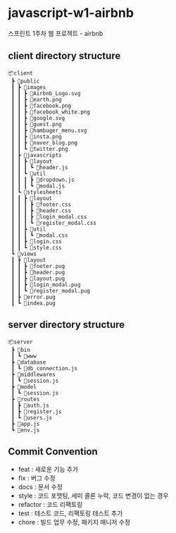 # javascript-w1-airbnb
스프린트 1주차 웹 프로젝트 - airbnb

## client directory structure

```
📦client
 ┣ 📂public
 ┃ ┣ 📂images
 ┃ ┃ ┣ 📜Airbnb_Logo.svg
 ┃ ┃ ┣ 📜earth.png
 ┃ ┃ ┣ 📜facebook.png
 ┃ ┃ ┣ 📜facebook_white.png
 ┃ ┃ ┣ 📜google.svg
 ┃ ┃ ┣ 📜guest.png
 ┃ ┃ ┣ 📜hambuger_menu.svg
 ┃ ┃ ┣ 📜insta.png
 ┃ ┃ ┣ 📜naver_blog.png
 ┃ ┃ ┗ 📜twitter.png
 ┃ ┣ 📂javascripts
 ┃ ┃ ┣ 📂layout
 ┃ ┃ ┃ ┗ 📜header.js
 ┃ ┃ ┗ 📂util
 ┃ ┃ ┃ ┣ 📜dropdown.js
 ┃ ┃ ┃ ┗ 📜modal.js
 ┃ ┗ 📂stylesheets
 ┃ ┃ ┣ 📂layout
 ┃ ┃ ┃ ┣ 📜footer.css
 ┃ ┃ ┃ ┣ 📜header.css
 ┃ ┃ ┃ ┣ 📜login_modal.css
 ┃ ┃ ┃ ┗ 📜register_modal.css
 ┃ ┃ ┣ 📂util
 ┃ ┃ ┃ ┗ 📜modal.css
 ┃ ┃ ┣ 📜login.css
 ┃ ┃ ┗ 📜style.css
 ┗ 📂views
 ┃ ┣ 📂layout
 ┃ ┃ ┣ 📜footer.pug
 ┃ ┃ ┣ 📜header.pug
 ┃ ┃ ┣ 📜layout.pug
 ┃ ┃ ┣ 📜login_modal.pug
 ┃ ┃ ┗ 📜register_modal.pug
 ┃ ┣ 📜error.pug
 ┃ ┗ 📜index.pug
```

## server directory structure

```
📦server
 ┣ 📂bin
 ┃ ┗ 📜www
 ┣ 📂database
 ┃ ┗ 📜db_connection.js
 ┣ 📂middlewares
 ┃ ┗ 📜session.js
 ┣ 📂model
 ┃ ┗ 📜session.js
 ┣ 📂routes
 ┃ ┣ 📜auth.js
 ┃ ┣ 📜register.js
 ┃ ┗ 📜users.js
 ┣ 📜app.js
 ┗ 📜env.js
```

## Commit Convention
- feat : 새로운 기능 추가
- fix : 버그 수정
- docs : 문서 수정
- style : 코드 포맷팅, 세미 콜론 누락, 코드 변경이 없는 경우
- refactor : 코드 리팩토링
- test : 테스트 코드, 리팩토링 테스트 추가
- chore : 빌드 업무 수정, 패키지 매니저 수정

